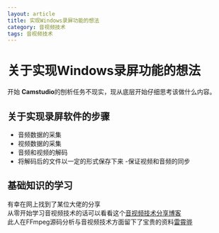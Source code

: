 ```yaml
---
layout: article
title: 实现Windows录屏功能的想法
category: 音视频技术
tags: 音视频技术
---
```


# 关于实现Windows录屏功能的想法

开始 **Camstudio**的刨析任务不现实，现从底层开始仔细思考该做什么内容。

## 关于实现录屏软件的步骤

- 音频数据的采集
- 视频数据的采集
- 音频和视频的解码
- 将解码后的文件以一定的形式保存下来
 -保证视频和音频的同步

## 基础知识的学习

有幸在网上找到了某位大佬的分享  
从零开始学习音视频技术的话可以看看这个[音视频技术分享博客](http://blog.yundiantech.com/)  
此人在FFmpeg源码分析与音视频技术方面留下了宝贵的资料[雷霄骅](https://blog.csdn.net/leixiaohua1020)
